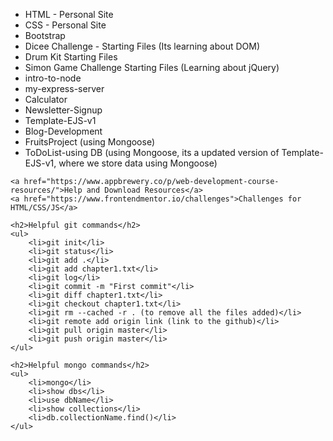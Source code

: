 <!DOCTYPE html>
<html lang="en">
<head>
    <meta charset="UTF-8">
    <meta name="viewport" content="width=device-width, initial-scale=1.0">
    <title>Document</title>
</head>
<body>
    <ul>
        <li>HTML - Personal Site </li>
        <li>CSS - Personal Site</li>
        <li>Bootstrap</li>
        <li>Dicee Challenge - Starting Files (Its learning about DOM)</li>
        <li>Drum Kit Starting Files</li>
        <li>Simon Game Challenge Starting Files (Learning about jQuery)</li>
        <li>intro-to-node</li>
        <li>my-express-server</li>
        <li>Calculator</li>
        <li>Newsletter-Signup</li>
        <li>Template-EJS-v1</li>
        <li>Blog-Development</li>
        <li>FruitsProject (using Mongoose)</li>
        <li>ToDoList-using DB (using Mongoose, its a updated version of Template-EJS-v1, where we store data using Mongoose)</li>
    </ul>

    <a href="https://www.appbrewery.co/p/web-development-course-resources/">Help and Download Resources</a>
    <a href="https://www.frontendmentor.io/challenges">Challenges for HTML/CSS/JS</a>

    <h2>Helpful git commands</h2>
    <ul>
        <li>git init</li>
        <li>git status</li>
        <li>git add .</li>
        <li>git add chapter1.txt</li>
        <li>git log</li>
        <li>git commit -m "First commit"</li>
        <li>git diff chapter1.txt</li>
        <li>git checkout chapter1.txt</li>
        <li>git rm --cached -r . (to remove all the files added)</li>
        <li>git remote add origin link (link to the github)</li>
        <li>git pull origin master</li>
        <li>git push origin master</li>
    </ul>

    <h2>Helpful mongo commands</h2>
    <ul>
        <li>mongo</li>
        <li>show dbs</li>
        <li>use dbName</li>
        <li>show collections</li>
        <li>db.collectionName.find()</li>
    </ul>

</body>
</html>